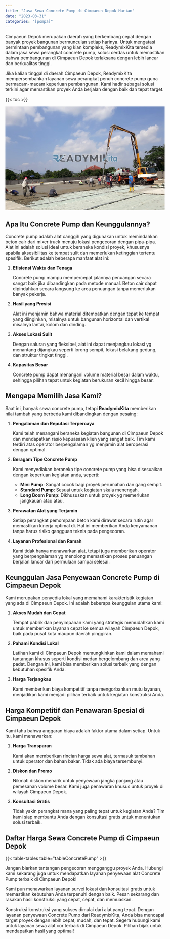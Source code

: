 ```yaml
---
title: "Jasa Sewa Concrete Pump di Cimpaeun Depok Harian"
date: "2023-03-31"
categories: "[pompa]"
---
```


Cimpaeun Depok merupakan daerah yang berkembang cepat dengan banyak proyek bangunan bermunculan setiap harinya. Untuk mengatasi permintaan pembangunan yang kian kompleks, ReadymixKita tersedia dalam jasa sewa perangkat concrete pump, solusi cerdas untuk memastikan bahwa pembangunan di Cimpaeun Depok terlaksana dengan lebih lancar dan berkualitas tinggi.

Jika kalian tinggal di daerah Cimpaeun Depok, ReadymixKita mempersembahkan layanan sewa perangkat penuh concrete pump guna bermacam-macam keperluan pembangunan. Kami hadir sebagai solusi terkini agar memastikan proyek Anda berjalan dengan baik dan tepat target.

{{< toc >}}

![Jasa Sewa Concrete Pump di Cimpaeun Depok Harian](/images/pompa/sewa-pompa-11.jpg)

## Apa Itu Concrete Pump dan Keunggulannya?

Concrete pump adalah alat canggih yang digunakan untuk memindahkan beton cair dari mixer truck menuju lokasi pengecoran dengan pipa-pipa. Alat ini adalah solusi ideal untuk beraneka kondisi proyek, khususnya apabila aksesibilitas ke tempat sulit dan memerlukan ketinggian tertentu spesifik. Berikut adalah beberapa manfaat alat ini:

1. **Efisiensi Waktu dan Tenaga**

   Concrete pump mampu mempercepat jalannya penuangan secara sangat baik jika dibandingkan pada metode manual. Beton cair dapat dipindahkan secara langsung ke area penuangan tanpa memerlukan banyak pekerja.

2. **Hasil yang Presisi**

   Alat ini menjamin bahwa material ditempatkan dengan tepat ke tempat yang diinginkan, misalnya untuk bangunan horizontal dan vertikal misalnya lantai, kolom dan dinding.

3. **Akses Lokasi Sulit**

   Dengan saluran yang fleksibel, alat ini dapat menjangkau lokasi yg menantang dijangkau seperti lorong sempit, lokasi belakang gedung, dan struktur tingkat tinggi.

4. **Kapasitas Besar**

   Concrete pump dapat menangani volume material besar dalam waktu, sehingga pilihan tepat untuk kegiatan berukuran kecil hingga besar.

## Mengapa Memilih Jasa Kami?

Saat ini, banyak sewa concrete pump, tetapi **ReadymixKita** memberikan nilai tambah yang berbeda kami dibandingkan dengan pesaing:

1. **Pengalaman dan Reputasi Terpercaya**

   Kami telah menangani beraneka kegiatan bangunan di Cimpaeun Depok dan mendapatkan rasio kepuasaan klien yang sangat baik. Tim kami terdiri atas operator berpengalaman yg menjamin alat beroperasi dengan optimal.

2. **Beragam Tipe Concrete Pump**

   Kami menyediakan beraneka tipe concrete pump yang bisa disesuaikan dengan keperluan kegiatan anda, seperti:
   - **Mini Pump**: Sangat cocok bagi proyek perumahan dan gang sempit.
   - **Standard Pump**: Sesuai untuk kegiatan skala menengah.
   - **Long Boom Pump**: Dikhususkan untuk proyek yg memerlukan jangkauan atau atau.

3. **Perawatan Alat yang Terjamin**

   Setiap perangkat pemompaan beton kami dirawat secara rutin agar memastikan kinerja optimal di. Hal ini memberikan Anda kenyamanan tanpa harus risiko gangguan teknis pada pengecoran.

4. **Layanan Profesional dan Ramah**

   Kami tidak hanya menawarkan alat, tetapi juga memberikan operator yang berpengalaman yg menolong memastikan proses penuangan berjalan lancar dari permulaan sampai selesai.

## Keunggulan Jasa Penyewaan Concrete Pump di Cimpaeun Depok

Kami merupakan penyedia lokal yang memahami karakteristik kegiatan yang ada di Cimpaeun Depok. Ini adalah beberapa keunggulan utama kami:

1. **Akses Mudah dan Cepat**

   Tempat pabrik dan penyimpanan kami yang strategis memudahkan kami untuk memberikan layanan cepat ke semua wilayah Cimpaeun Depok, baik pada pusat kota maupun daerah pinggiran.

2. **Pahami Kondisi Lokal**

   Latihan kami di Cimpaeun Depok memungkinkan kami dalam memahami tantangan khusus seperti kondisi medan bergelombang dan area yang padat. Dengan ini, kami bisa memberikan solusi terbaik yang dengan kebutuhan spesifik Anda.

3. **Harga Terjangkau**

   Kami memberikan biaya kompetitif tanpa mengorbankan mutu layanan, menjadikan kami menjadi pilihan terbaik untuk kegiatan konstruksi Anda.

## Harga Kompetitif dan Penawaran Spesial di Cimpaeun Depok

Kami tahu bahwa anggaran biaya adalah faktor utama dalam setiap. Untuk itu, kami menawarkan:

1. **Harga Transparan**

   Kami akan memberikan rincian harga sewa alat, termasuk tambahan untuk operator dan bahan bakar. Tidak ada biaya tersembunyi.

2. **Diskon dan Promo**

   Nikmati diskon menarik untuk penyewaan jangka panjang atau pemesanan volume besar. Kami juga penawaran khusus untuk proyek di wilayah Cimpaeun Depok.

3. **Konsultasi Gratis**

   Tidak yakin perangkat mana yang paling tepat untuk kegiatan Anda? Tim kami siap membantu Anda dengan konsultasi gratis untuk menentukan solusi terbaik.

## Daftar Harga Sewa Concrete Pump di Cimpaeun Depok

{{< table-tables table="tableConcretePump" >}}

Jangan biarkan tantangan pengecoran mengganggu proyek Anda. Hubungi kami sekarang juga untuk mendapatkan layanan penyewaan alat Concrete Pump terbaik di Cimpaeun Depok!

Kami pun menawarkan layanan survei lokasi dan konsultasi gratis untuk memastikan kebutuhan Anda terpenuhi dengan baik. Pesan sekarang dan rasakan hasil konstruksi yang cepat, cepat, dan memuaskan.

Konstruksi konstruksi yang sukses dimulai dari alat yang tepat. Dengan layanan penyewaan Concrete Pump dari ReadymixKita, Anda bisa mencapai target proyek dengan lebih cepat, mudah, dan tepat. Segera hubungi kami untuk layanan sewa alat cor terbaik di Cimpaeun Depok. Pilihan bijak untuk mendapatkan hasil yang optimal!